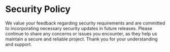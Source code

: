 # Security Policy
We value your feedback regarding security requirements and are committed to incorporating necessary security updates in future releases. 
Please continue to share any concerns or issues you encounter, as they help us maintain a secure and reliable project.
Thank you for your understanding and support.
